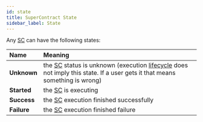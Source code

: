 ```yaml
---
id: state
title: SuperContract State
sidebar_label: State
---
```


Any [SC](overview.md) can have the following states:

| Name        | Meaning                                                                                                                                                  |
| :---------- | :------------------------------------------------------------------------------------------------------------------------------------------------------- |
| **Unknown** | the [SC](overview.md) status is unknown (execution [lifecycle](lifecycle.md) does not imply this state. If a user gets it that means something is wrong) |
| **Started** | the [SC](overview.md) is executing                                                                                                                       |
| **Success** | the [SC](overview.md) execution finished successfully                                                                                                    |
| **Failure** | the [SC](overview.md) execution finished failure                                                                                                         |
